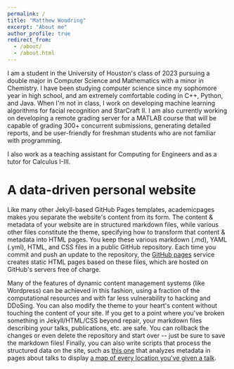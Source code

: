```yaml
---
permalink: /
title: "Matthew Woodring"
excerpt: "About me"
author_profile: true
redirect_from: 
  - /about/
  - /about.html
---
```


I am a student in the University of Houston's class of 2023 pursuing a double major in Computer Science and Mathematics with a minor in Chemistry. I have been studying computer science since my sophomore year in high school, and am extremely comfortable coding in C++, Python, and Java. When I'm not in class, I work on developing machine learning algorithms for facial recognition and StarCraft II. I am also currently working on developing a remote grading server for a MATLAB course that will be capable of grading 300+ concurrent submissions, generating detailed reports, and be user-friendly for freshman students who are not familiar with programming.

I also work as a teaching assistant for Computing for Engineers and as a tutor for Calculus I-III.

A data-driven personal website
======
Like many other Jekyll-based GitHub Pages templates, academicpages makes you separate the website's content from its form. The content & metadata of your website are in structured markdown files, while various other files constitute the theme, specifying how to transform that content & metadata into HTML pages. You keep these various markdown (.md), YAML (.yml), HTML, and CSS files in a public GitHub repository. Each time you commit and push an update to the repository, the [GitHub pages](https://pages.github.com/) service creates static HTML pages based on these files, which are hosted on GitHub's servers free of charge.

Many of the features of dynamic content management systems (like Wordpress) can be achieved in this fashion, using a fraction of the computational resources and with far less vulnerability to hacking and DDoSing. You can also modify the theme to your heart's content without touching the content of your site. If you get to a point where you've broken something in Jekyll/HTML/CSS beyond repair, your markdown files describing your talks, publications, etc. are safe. You can rollback the changes or even delete the repository and start over -- just be sure to save the markdown files! Finally, you can also write scripts that process the structured data on the site, such as [this one](https://github.com/academicpages/academicpages.github.io/blob/master/talkmap.ipynb) that analyzes metadata in pages about talks to display [a map of every location you've given a talk](https://academicpages.github.io/talkmap.html).
